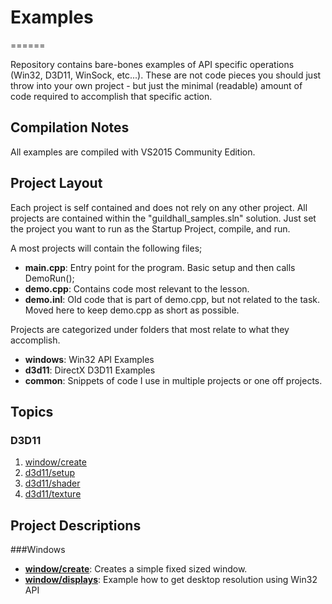 # Examples
======

Repository contains bare-bones examples of API specific operations (Win32, D3D11, WinSock, etc...).  These are not code pieces you should just throw into your own project - but just the minimal (readable) amount of code required to accomplish that specific action.

## Compilation Notes
All examples are compiled with VS2015 Community Edition.

## Project Layout
Each project is self contained and does not rely on any other project.  All projects are contained within the "guildhall_samples.sln" solution.  Just set the project you want to run as the Startup Project, compile, and run.  

A most projects will contain the following files;
- __main.cpp__: Entry point for the program.  Basic setup and then calls DemoRun();
- __demo.cpp__: Contains code most relevant to the lesson.  
- __demo.inl__: Old code that is part of demo.cpp, but not related to the task.  Moved here to keep demo.cpp as short as possible.

Projects are categorized under folders that most relate to what they accomplish.  
- __windows__: Win32 API Examples
- __d3d11__: DirectX D3D11 Examples
- __common__: Snippets of code I use in multiple projects or one off projects.

## Topics 

### D3D11 
1. [window/create](https://github.com/tocchan/guildhall_samples/tree/master/window/create)
2. [d3d11/setup](https://github.com/tocchan/guildhall_samples/tree/master/d3d11/setup)
3. [d3d11/shader](https://github.com/tocchan/guildhall_samples/tree/master/d3d11/shader)
4. [d3d11/texture](https://github.com/tocchan/guildhall_samples/tree/master/d3d11/texture)

## Project Descriptions
###Windows
- [__window/create__](https://github.com/tocchan/guildhall_samples/tree/master/window/create): Creates a simple fixed sized window. 
- [__window/displays__](https://github.com/tocchan/guildhall_samples/tree/master/window/displays): Example how to get desktop resolution using Win32 API
